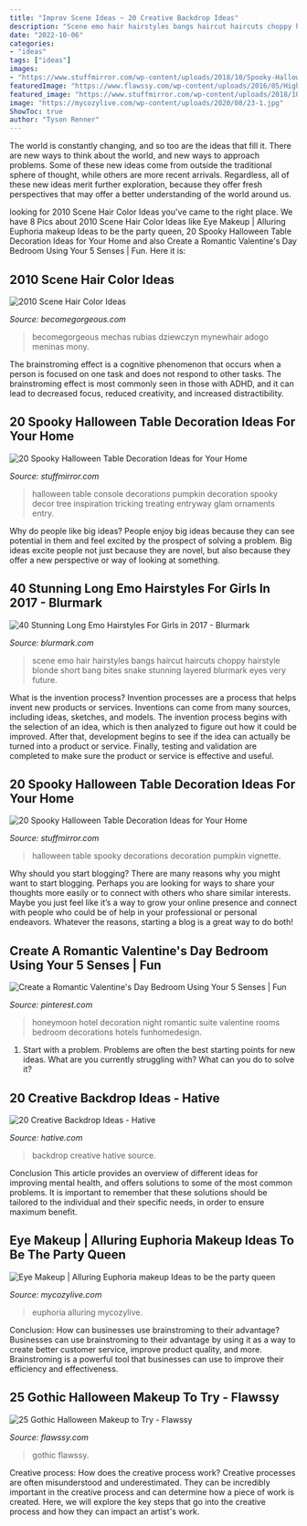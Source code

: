 ```yaml
---
title: "Improv Scene Ideas ~ 20 Creative Backdrop Ideas"
description: "Scene emo hair hairstyles bangs haircut haircuts choppy hairstyle blonde short bang bites snake stunning layered blurmark eyes very future"
date: "2022-10-06"
categories:
- "ideas"
tags: ["ideas"]
images:
- "https://www.stuffmirror.com/wp-content/uploads/2018/10/Spooky-Halloween-Table-Decorations19.jpg"
featuredImage: "https://www.flawssy.com/wp-content/uploads/2016/05/High-Fashion-Gothic-Makeup-Art.jpg"
featured_image: "https://www.stuffmirror.com/wp-content/uploads/2018/10/Spooky-Halloween-Table-Decorations19.jpg"
image: "https://mycozylive.com/wp-content/uploads/2020/08/23-1.jpg"
ShowToc: true
author: "Tyson Renner"
---
```



The world is constantly changing, and so too are the ideas that fill it. There are new ways to think about the world, and new ways to approach problems. Some of these new ideas come from outside the traditional sphere of thought, while others are more recent arrivals. Regardless, all of these new ideas merit further exploration, because they offer fresh perspectives that may offer a better understanding of the world around us.

	

		
looking for 2010 Scene Hair Color Ideas you've came to the right place. We have 8 Pics about 2010 Scene Hair Color Ideas like Eye Makeup | Alluring Euphoria makeup Ideas to be the party queen, 20 Spooky Halloween Table Decoration Ideas for Your Home and also Create a Romantic Valentine&#039;s Day Bedroom Using Your 5 Senses | Fun. Here it is:
		
    
## 2010 Scene Hair Color Ideas

<img loading=lazy src="https://static.becomegorgeous.com/img/arts/2010/Aug/11/2555/colorful_scene_hair.jpg" onerror="this.onerror=null;this.src='https://tse3.mm.bing.net/th?id=OIP.LHrMqJBsgbuxAHPzHiDr0gAAAA&amp;pid=15.1';" alt="2010 Scene Hair Color Ideas">

_Source: becomegorgeous.com_

>becomegorgeous mechas rubias dziewczyn mynewhair adogo meninas mony. 

	

The brainstroming effect is a cognitive phenomenon that occurs when a person is focused on one task and does not respond to other tasks. The brainstroming effect is most commonly seen in those with ADHD, and it can lead to decreased focus, reduced creativity, and increased distractibility.

    
## 20 Spooky Halloween Table Decoration Ideas For Your Home

<img loading=lazy src="https://www.stuffmirror.com/wp-content/uploads/2018/10/Spooky-Halloween-Table-Decorations10.jpg" onerror="this.onerror=null;this.src='https://tse3.mm.bing.net/th?id=OIP.Ph0LhKuhC6ioleSLRg22qQHaKI&amp;pid=15.1';" alt="20 Spooky Halloween Table Decoration Ideas for Your Home">

_Source: stuffmirror.com_

>halloween table console decorations pumpkin decoration spooky decor tree inspiration tricking treating entryway glam ornaments entry. 

	

Why do people like big ideas?
People enjoy big ideas because they can see potential in them and feel excited by the prospect of solving a problem. Big ideas excite people not just because they are novel, but also because they offer a new perspective or way of looking at something.

    
## 40 Stunning Long Emo Hairstyles For Girls In 2017 - Blurmark

<img loading=lazy src="https://www.blurmark.com/wp-content/uploads/2017/02/Long-Black-Hair-With-Choppy-Bangs-Haircut.jpg" onerror="this.onerror=null;this.src='https://tse2.mm.bing.net/th?id=OIP.bVw4jeQ1RJrtWP2_WebFvQHaJ4&amp;pid=15.1';" alt="40 Stunning Long Emo Hairstyles For Girls in 2017 - Blurmark">

_Source: blurmark.com_

>scene emo hair hairstyles bangs haircut haircuts choppy hairstyle blonde short bang bites snake stunning layered blurmark eyes very future. 

	

What is the invention process?
Invention processes are a process that helps invent new products or services. Inventions can come from many sources, including ideas, sketches, and models. The invention process begins with the selection of an idea, which is then analyzed to figure out how it could be improved. After that, development begins to see if the idea can actually be turned into a product or service. Finally, testing and validation are completed to make sure the product or service is effective and useful.

    
## 20 Spooky Halloween Table Decoration Ideas For Your Home

<img loading=lazy src="https://www.stuffmirror.com/wp-content/uploads/2018/10/Spooky-Halloween-Table-Decorations19.jpg" onerror="this.onerror=null;this.src='https://tse2.mm.bing.net/th?id=OIP.65HKvqa3-vrMWZ3FHi6OoQHaHa&amp;pid=15.1';" alt="20 Spooky Halloween Table Decoration Ideas for Your Home">

_Source: stuffmirror.com_

>halloween table spooky decorations decoration pumpkin vignette. 

	

Why should you start blogging?
There are many reasons why you might want to start blogging. Perhaps you are looking for ways to share your thoughts more easily or to connect with others who share similar interests. Maybe you just feel like it’s a way to grow your online presence and connect with people who could be of help in your professional or personal endeavors. Whatever the reasons, starting a blog is a great way to do both!

    
## Create A Romantic Valentine&#039;s Day Bedroom Using Your 5 Senses | Fun

<img loading=lazy src="https://i.pinimg.com/736x/fc/09/46/fc0946c880820a37729dad7cff751063.jpg" onerror="this.onerror=null;this.src='https://tse2.mm.bing.net/th?id=OIP.j77n2YoAQW3QOgCJugY5OQHaJ3&amp;pid=15.1';" alt="Create a Romantic Valentine&#039;s Day Bedroom Using Your 5 Senses | Fun">

_Source: pinterest.com_

>honeymoon hotel decoration night romantic suite valentine rooms bedroom decorations hotels funhomedesign. 

	

1. Start with a problem. Problems are often the best starting points for new ideas. What are you currently struggling with? What can you do to solve it? 

    
## 20 Creative Backdrop Ideas - Hative

<img loading=lazy src="https://hative.com/wp-content/uploads/2014/12/backdrop-ideas/20-creative-backdrop-ideas.jpg" onerror="this.onerror=null;this.src='https://tse2.mm.bing.net/th?id=OIP.jiG54fCysxwlLFYdRHCYHQHaLI&amp;pid=15.1';" alt="20 Creative Backdrop Ideas - Hative">

_Source: hative.com_

>backdrop creative hative source. 

	

Conclusion
This article provides an overview of different ideas for improving mental health, and offers solutions to some of the most common problems. It is important to remember that these solutions should be tailored to the individual and their specific needs, in order to ensure maximum benefit.

    
## Eye Makeup | Alluring Euphoria Makeup Ideas To Be The Party Queen

<img loading=lazy src="https://mycozylive.com/wp-content/uploads/2020/08/23-1.jpg" onerror="this.onerror=null;this.src='https://tse4.mm.bing.net/th?id=OIP.LH8Bf68fpHOzqk3DrbethAHaK1&amp;pid=15.1';" alt="Eye Makeup | Alluring Euphoria makeup Ideas to be the party queen">

_Source: mycozylive.com_

>euphoria alluring mycozylive. 

	

Conclusion: How can businesses use brainstroming to their advantage?
Businesses can use brainstroming to their advantage by using it as a way to create better customer service, improve product quality, and more. Brainstroming is a powerful tool that businesses can use to improve their efficiency and effectiveness.

    
## 25 Gothic Halloween Makeup To Try - Flawssy

<img loading=lazy src="https://www.flawssy.com/wp-content/uploads/2016/05/High-Fashion-Gothic-Makeup-Art.jpg" onerror="this.onerror=null;this.src='https://tse4.mm.bing.net/th?id=OIP.s0_-LPPkzrOZOO-kBnbqoAHaLH&amp;pid=15.1';" alt="25 Gothic Halloween Makeup to Try - Flawssy">

_Source: flawssy.com_

>gothic flawssy. 

	

Creative process: How does the creative process work?
Creative processes are often misunderstood and underestimated. They can be incredibly important in the creative process and can determine how a piece of work is created. Here, we will explore the key steps that go into the creative process and how they can impact an artist's work.

